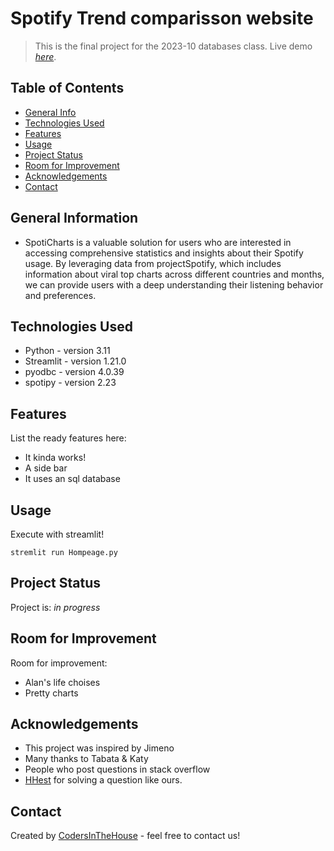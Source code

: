 # Spotify Trend comparisson website
> This is the final project for the 2023-10 databases class.
> Live demo [_here_](https://codersinthehouse-projectmvp-homepage-fhzapu.streamlit.app/). <!-- If you have the project hosted somewhere, include the link here. -->

## Table of Contents
* [General Info](#general-information)
* [Technologies Used](#technologies-used)
* [Features](#features)
* [Usage](#usage)
* [Project Status](#project-status)
* [Room for Improvement](#room-for-improvement)
* [Acknowledgements](#acknowledgements)
* [Contact](#contact)


## General Information
- SpotiCharts is a valuable solution for users who are interested in accessing comprehensive statistics and insights about their Spotify usage. By leveraging data from projectSpotify, which includes information about viral top charts across different countries and months, we can provide users with a deep understanding their listening behavior and preferences.

## Technologies Used
- Python - version 3.11
- Streamlit - version 1.21.0
- pyodbc - version 4.0.39
- spotipy - version 2.23


## Features
List the ready features here:
- It kinda works!
- A side bar
- It uses an sql database


## Usage
Execute with streamlit!

`stremlit run Hompeage.py`


## Project Status
Project is: _in progress_ <!-- / _complete_ / _no longer being worked on_. If you are no longer working on it, provide reasons why. --> 


## Room for Improvement

Room for improvement:
- Alan's life choises
- Pretty charts


## Acknowledgements
- This project was inspired by Jimeno
- Many thanks to Tabata & Katy
- People who post questions in stack overflow
- [HHest](https://github.com/HHest) for solving a question like ours.


## Contact
Created by [CodersInTheHouse](https://github.com/CodersInTheHouse) - feel free to contact us!
